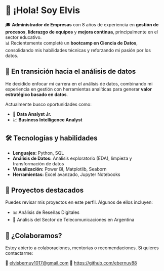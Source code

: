 # 👋 ¡Hola! Soy Elvis

🎓 **Administrador de Empresas** con 8 años de experiencia en **gestión de procesos**, **liderazgo de equipos** y **mejora continua**, principalmente en el sector educativo.  
📊 Recientemente completé un **bootcamp en Ciencia de Datos**, consolidando mis habilidades técnicas y reforzando mi pasión por los datos.

## 🚀 En transición hacia el análisis de datos
He decidido enfocar mi carrera en el análisis de datos, combinando mi experiencia en gestión con herramientas analíticas para generar **valor estratégico basado en datos**.

Actualmente busco oportunidades como:

- 🧠 **Data Analyst Jr.**
- 📈 **Business Intelligence Analyst**

## 🛠️ Tecnologías y habilidades

- **Lenguajes:** Python, SQL  
- **Análisis de Datos:** Análisis exploratorio (EDA), limpieza y transformación de datos  
- **Visualización:** Power BI, Matplotlib, Seaborn  
- **Herramientas:** Excel avanzado, Jupyter Notebooks

## 📂 Proyectos destacados

Puedes revisar mis proyectos en este perfil. Algunos de ellos incluyen:

- 📊 Análisis de Reseñas Digitales
- 🐍 Análisis del Sector de Telecomunicaciones en Argentina
  

## 🤝 ¿Colaboramos?

Estoy abierto a colaboraciones, mentorías o recomendaciones. Si quieres contactarme:

📧 elvisbernuy1017@gmail.com
🔗 https://github.com/ebernuy88
